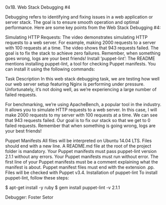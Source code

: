 0x1B. Web Stack Debugging #4

Debugging refers to identifying and fixing issues in a web application or server stack. The goal is to ensure smooth operation and optimal performance. Here are some key points from the Web Stack Debugging #4:

Simulating HTTP Requests: The video demonstrates simulating HTTP requests to a web server. For example, making 2000 requests to a server with 100 requests at a time. The video shows that 943 requests failed. The goal is to fix the stack to achieve zero failures. Remember, when something goes wrong, logs are your best friends!
Install ‘puppet-lint’: The README mentions installing puppet-lint, a tool for checking Puppet manifests. You can install it using the following commands:

Task Description
In this web stack debugging task, we are testing how well our web server setup featuring Nginx is performing under pressure. Unfortunately, it’s not doing well, as we’re experiencing a large number of failed requests.

For benchmarking, we’re using ApacheBench, a popular tool in the industry. It allows you to simulate HTTP requests to a web server. In this case, I will make 2000 requests to my server with 100 requests at a time. We can see that 943 requests failed. Our goal is to fix our stack so that we get to 0 failed requests. Remember that when something is going wrong, logs are your best friends!

Puppet Manifests
All files will be interpreted on Ubuntu 14.04 LTS.
Files should end with a new line.
A README.md file at the root of the project folder is mandatory.
Your Puppet manifests must pass puppet-lint version 2.1.1 without any errors.
Your Puppet manifests must run without error.
The first line of your Puppet manifests must be a comment explaining what the manifest is about.
Puppet manifest files must end with the extension .pp.
Files will be checked with Puppet v3.4.
Installation of puppet-lint
To install puppet-lint, follow these steps:

$ apt-get install -y ruby
$ gem install puppet-lint -v 2.1.1

Debugger: Foster Setor
